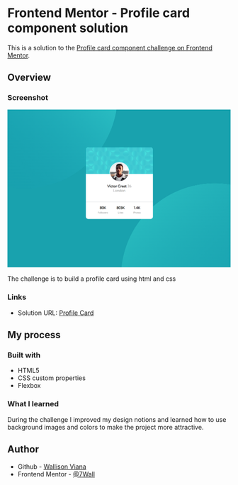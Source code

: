 # Frontend Mentor - Profile card component solution

This is a solution to the [Profile card component challenge on Frontend Mentor](https://www.frontendmentor.io/challenges/profile-card-component-cfArpWshJ).

## Overview

### Screenshot

![](./src/screenshots/Screenshot_1.png)


The challenge is to build a profile card using html and css

### Links

- Solution URL: [Profile Card](https://profile-card-wall.netlify.app)

## My process

### Built with

- HTML5
- CSS custom properties
- Flexbox

### What I learned


During the challenge I improved my design notions and learned how to use background images and colors to make the project more attractive.

## Author

- Github - [Wallison Viana](https://github.com/7Wall)
- Frontend Mentor - [@7Wall](https://www.frontendmentor.io/profile/7Wall)
